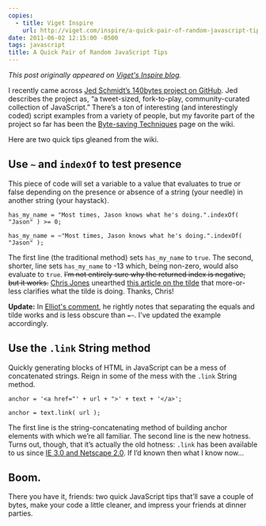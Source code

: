 ```yaml
---
copies:
  - title: Viget Inspire
    url: http://viget.com/inspire/a-quick-pair-of-random-javascript-tips
date: 2011-06-02 12:15:00 -0500
tags: javascript
title: A Quick Pair of Random JavaScript Tips
---
```


_This post originally appeared on [Viget's Inspire blog](http://viget.com/inspire/a-quick-pair-of-random-javascript-tips)._

I recently came across [Jed Schmidt’s 140bytes project on GitHub](https://github.com/jed/140bytes/). Jed describes the project as, “a tweet-sized, fork-to-play, community-curated collection of JavaScript.” There’s a ton of interesting (and interestingly coded) script examples from a variety of people, but my favorite part of the project so far has been the [Byte-saving Techniques](https://github.com/jed/140bytes/wiki/Byte-saving-techniques) page on the wiki.

Here are two quick tips gleaned from the wiki.


## Use `~` and `indexOf` to test presence

This piece of code will set a variable to a value that evaluates to true or false depending on the presence or absence of a string (your needle) in another string (your haystack).

	has_my_name = "Most times, Jason knows what he's doing.".indexOf( "Jason" ) >= 0;

	has_my_name = ~"Most times, Jason knows what he's doing.".indexOf( "Jason" );

The first line (the traditional method) sets `has_my_name` to `true`. The second, shorter, line sets `has_my_name` to -13 which, being non-zero, would also evaluate to `true`. <strike>I’m not entirely sure why the returned index is negative, but it works.</strike> [Chris Jones](http://www.viget.com/about/team/cjones) unearthed [this article on the tilde](http://dreaminginjavascript.wordpress.com/2008/07/04/28/) that more-or-less clarifies what the tilde is doing. Thanks, Chris!

**Update:** In [Elliot's comment](http://www.viget.com/inspire/a-quick-pair-of-random-javascript-tips/#12058), he rightly notes that separating the equals and tilde works and is less obscure than `=~`. I've updated the example accordingly.


## Use the `.link` String method

Quickly generating blocks of HTML in JavaScript can be a mess of concatenated strings. Reign in some of the mess with the `.link` String method.

	anchor = '<a href="' + url + ">' + text + '</a>';

	anchor = text.link( url );

The first line is the string-concatenating method of building anchor elements with which we’re all familiar. The second line is the new hotness. Turns out, though, that it’s actually the old hotness: `.link` has been available to us since [IE 3.0 and Netscape 2.0](http://www.hunlock.com/blogs/The_Complete_Javascript_Strings_Reference#link). If I’d known then what I know now…


## Boom.

There you have it, friends: two quick JavaScript tips that’ll save a couple of bytes, make your code a little cleaner, and impress your friends at dinner parties.